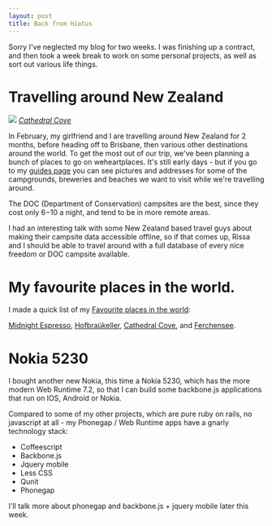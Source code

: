 ```yaml
---
layout: post
title: Back from Hiatus
---
```


Sorry I've neglected my blog for two weeks. I was finishing up a contract, and then took a week break to work on some personal projects, as well as sort out various life things.

# Travelling around New Zealand

<img src="http://www.weheartplaces.com/system/uploads/10/large/800px-Cathedral_Cove,_Coromandel.JPG?1290122997" />
<cite><a href="http://www.weheartplaces.com/users/110237153/bookmarks/702622968">Cathedral Cove</a></cite>

In February, my girlfriend and I are travelling around New Zealand for 2 months, before heading off to Brisbane, then various other destinations around the world. To get the most out of our trip, we've been planning a bunch of places to go on weheartplaces. It's still early days - but if you go to my [guides page](http://www.weheartplaces.com/users/110237153/guides) you can see pictures and addresses for some of the campgrounds, breweries and beaches we want to visit while we're travelling around.

The DOC (Department of Conservation) campsites are the best, since they cost only $6-$10 a night, and tend to be in more remote areas. 

I had an interesting talk with some New Zealand based travel guys about making their campsite data accessible offline, so if that comes up, Rissa and I should be able to travel around with a full database of every nice freedom or DOC campsite available.

# My favourite places in the world.

I made a quick list of my [Favourite places in the world](http://www.weheartplaces.com/users/110237153/guides/5):

[Midnight Espresso](http://www.weheartplaces.com/users/110237153/bookmarks/702622926), [Hofbraükeller](http://www.weheartplaces.com/users/110237153/bookmarks/702622967), [Cathedral Cove](http://www.weheartplaces.com/users/110237153/bookmarks/702622968), and [Ferchensee](http://www.weheartplaces.com/users/110237153/bookmarks/702622969).

# Nokia 5230

I bought another new Nokia, this time a Nokia 5230, which has the more modern Web Runtime 7.2, so that I can build some backbone.js applications that run on IOS, Android or Nokia.

Compared to some of my other projects, which are pure ruby on rails, no javascript at all - my Phonegap / Web Runtime apps have a gnarly technology stack:

* Coffeescript
* Backbone.js
* Jquery mobile
* Less CSS
* Qunit
* Phonegap

I'll talk more about phonegap and backbone.js + jquery mobile later this week.